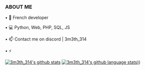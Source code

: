 ### ABOUT ME


• 📌 French developer

• 💻 Python, Web, PHP, SQL, JS

• 📫 Contact me on discord | 3m3th_314

• ⚡ 

[![3m3th_314's github stats](https://github-readme-stats.vercel.app/api?username=3m3th314&show_icons=true&theme=dracula)](https://github.com/anuraghazra/github-readme-stats)
[![3m3th_314's github language stats](https://github-readme-stats.vercel.app/api/top-langs/?username=3m3th314&size_weight=0.5&count_weight=0.5))](https://github.com/anuraghazra/github-readme-stats&size_weight=0.5&count_weight=0.5))
